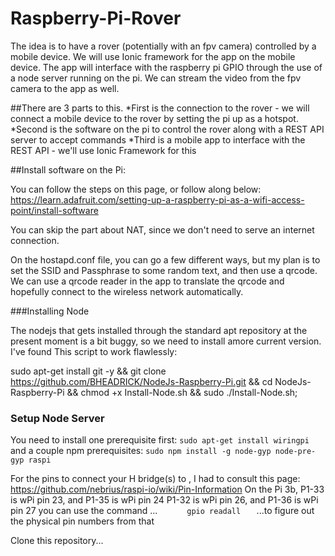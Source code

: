 # Raspberry-Pi-Rover

The idea is to have a rover (potentially with an fpv camera) controlled by a mobile device. We will use Ionic framework for the app on the mobile device. The app will interface with the raspberry pi GPIO through the use of a node server running on the pi. We can stream the video from the fpv camera to the app as well. 

##There are 3 parts to this. 
*First is the connection to the rover - we will connect a mobile device to the rover by setting the pi up as a hotspot. 
*Second is the software on the pi to control the rover along with a REST API server to accept commands
*Third is a mobile app to interface with the REST API - we'll use Ionic Framework for this

##Install software on the Pi:

You can follow the steps on this page, or follow along below: https://learn.adafruit.com/setting-up-a-raspberry-pi-as-a-wifi-access-point/install-software

You can skip the part about NAT, since we don't need to serve an internet connection. 

On the hostapd.conf file, you can go a few different ways, but my plan is to set the SSID and Passphrase to some random text, and then use a qrcode. We can use a qrcode reader in the app to translate the qrcode and hopefully connect to the wireless network automatically.

###Installing Node

The nodejs that gets installed through the standard apt repository at the present moment is a bit buggy, so we need to install amore current version. I've found This script to work flawlessly:

sudo apt-get install git -y && git clone https://github.com/BHEADRICK/NodeJs-Raspberry-Pi.git && cd NodeJs-Raspberry-Pi && chmod +x Install-Node.sh && sudo ./Install-Node.sh;

### Setup Node Server

You need to install one prerequisite first:
`sudo apt-get install wiringpi`
and a couple npm prerequisites:
`sudo npm install -g node-gyp node-pre-gyp raspi`

For the pins to connect your H bridge(s) to , I had to consult this page:
https://github.com/nebrius/raspi-io/wiki/Pin-Information
 On the Pi 3b, P1-33 is wPi pin 23, and P1-35 is wPi pin 24
 P1-32 is wPi pin 26, and P1-36 is wPi pin 27
 you can use the command ...
`		gpio readall	`
 ...to figure out the physical pin numbers from that
 
Clone this repository...

